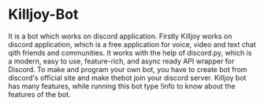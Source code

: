 # Killjoy-Bot
It is a bot which works on discord application.
Firstly Killjoy works on discord application, which is a free application for voice, video and text chat qith friends and communities.
It works with the help of discord.py, which is a modern, easy to use, feature-rich, and async ready API wrapper for Discord.
To make and program your own bot, you have to create bot from discord's official site and make thebot join your discord server.
Killjoy bot has many features, while running this bot type !info to know about the features of the bot.
